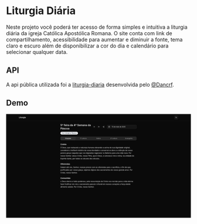 
# Liturgia Diária

Neste projeto você poderá ter acesso de forma simples e intuitiva a liturgia diária da igreja Católica Apostólica Romana. O site conta com link de compartilhamento, acessibilidade para aumentar e diminuir a fonte, tema claro e escuro além de disponibilizar a cor do dia e calendário para selecionar qualquer data.

## API
A api pública utilizada foi a [liturgia-diaria](liturgia.up.railway.app/v2/) desenvolvida pelo [@Dancrf](https://github.com/Dancrf).

## Demo

![Demo do site de liturgia](./src/assets/demo-liturgic.jpeg)
